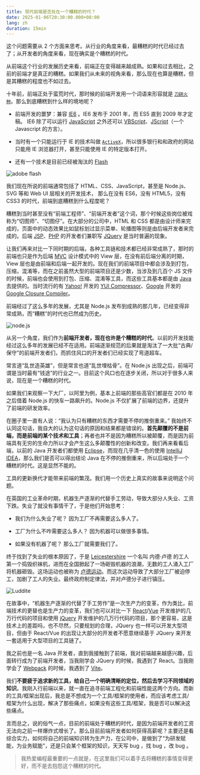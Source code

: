 ```yaml
---
title: 现代前端是否处在一个糟糕的时代？
date: 2025-01-06T20:30:00.000+08:00
lang: zh
duration: 15min
---
```


这个问题需要从 2 个方面来思考。从行业的角度来看，最糟糕的时代已经过去了；从开发者的角度来看，现在确实是个糟糕的时代。

从前端这个行业的发展历史来看，前端正在变得越来越成熟。如果和过去相比，之前的前端才是真正的糟糕。如果我们从未来的视角来看，那么现在也算是糟糕，但是其糟糕的程度也不如过去。


十年前，前端正处于蛮荒时代，那时候的前端开发用一个词语来形容就是 [`刀耕火种`](https://zh.wikipedia.org/wiki/%E5%88%80%E8%80%95%E7%81%AB%E7%A8%AE)。那么到底糟糕到什么样的境地呢？

- 前端开发的噩梦：兼容 [IE6](https://zh.wikipedia.org/wiki/Internet_Explorer_6) 。IE6 发布于 2001 年，而 ES5 直到 2009 年才定稿。 IE6 除了可以运行 [JavaScript](https://zh.wikipedia.org/wiki/JavaScript) 之外还可以 [VBScript](https://zh.wikipedia.org/wiki/VBScript)、[JScript](https://zh.wikipedia.org/wiki/JScript)（一个 Javascript 的方言）。

- 当时有一个只能运行于 IE 的技术叫做 [`ActiveX`](https://zh.wikipedia.org/wiki/ActiveX)，所以很多银行和和政府的网站只能用 IE 浏览器打开，甚至只能使用 IE 的特定版本打开。

- 还有一个技术是目前已经被淘汰的 [Flash](https://zh.wikipedia.org/wiki/Adobe_Flash)

![adobe flash](/bad-web/adobe_flash.jpeg)

我们现在所说的前端通常包括了 HTML、CSS、JavaScript，甚至是 Node.js、SVG 等和 Web UI 层相关的开发技术，
那么在没有 ES6，没有 HTML5，没有 CSS3 的时代，前端到底糟糕到什么程度呢？

糟糕到当时甚至没有“前端工程师”、“前端开发者”这个词，那个时候这些岗位被戏称为“切图师”、“切图仔”。在大部分的公司中，HTML 和 CSS 都是由设计师来完成的，页面中的动态效果比如鼠标划过显示菜单、轮播图等则是由后端开发者来完成的。后端 [JSP](https://zh.wikipedia.org/wiki/JSP)、[PHP](https://zh.wikipedia.org/wiki/PHP) 的开发者们兼职写 [JQuery](https://zh.wikipedia.org/wiki/JQuery) 是当时普遍的现象。

让我们再来对比一下同时期的后端，各种工具链和技术都已经非常成熟了，那时的前端也只是作为后端 [MVC](https://zh.wikipedia.org/wiki/MVC) 设计模式中的 View 层，在没有前后端分离的时期， View 层也是由前端和后端一起开发的。现在我们的前端项目中都会涉及到打包，压缩，混淆等，而在之前虽然大型的前端项目还是少数，当涉及到几百个 JS 文件的时候，前端也会使用到打包、压缩、混淆等工具，而这些工具基本都是由 [Java](https://zh.wikipedia.org/wiki/Java) 去提供的。当时流行的有 [Yahoo!](https://www.yahoo.com/) 开发的 [YUI Compressor](https://github.com/yui/yuicompressor)、[Google](https://about.google/) 开发的 [Google Closure Compiler](https://github.com/google/closure-compiler)。

前端经过了这么多年的发展，尤其是 Node.js 发布到成熟的那几年，已经变得非常成熟，而“糟糕”的时代也已然成为历史。

![node.js](/bad-web/node.jpeg)

从另一个角度，我们作为**前端开发者，现在也许是个糟糕的时代**。以前的开发技能经过这么多年的发展已经不在适用。前端逐渐规范的后果就是淘汰了一大批“古典/保守”的前端开发者们，而抓住风口的开发者们已经实现了弯道超车。

常言道“乱世造英雄”，但是常言也道“乱世埋枯骨”。在 Node.js 出现之后，前端可谓是当时最有“钱途”的行业之一。目前这个风口也在逐步关闭，所以对于很多人来说，现在是一个糟糕的时代。

如果我们来观察一下大厂，以阿里为例，基本上前端的那些高官们都是在 2010 年之后借着 Node.js 的快车一路飙升的。Node.js 不仅扩展了前端的边界，还提升了前端的研发效率。

在圈子里一直有人说：“我认为只有糟糕的东西才需要不停的推倒重来。” 我始终不认同这句话，我自大的认为这句话的原因和结果都是错误的。**首先颠覆的不是前端，而是前端的某个技术和工具**；再者也并不是因为糟糕所以被颠覆，而是因为前端具有无穷的生命力所以才会产生这么多颠覆性的创新和改变。我们再来看看后端，以前的 Java 开发者们都使用 [Eclipse](https://zh.wikipedia.org/wiki/Eclipse)，而现在几乎清一色的使用 [IntelliJ IDEA](https://www.jetbrains.com/idea/)，那么我们是否可以得出结论 Java 在不停的推倒重来，所以后端处于一个糟糕的时代。这是显然不能的。

工具的更新换代才能带来前端的繁茂。我们用一个历史上真实的故事来说明这个问题。

在英国的工业革命时期，机器生产逐渐的代替手工劳动，导致大部分人失业、工资下跌。失业了就没有事情干了，于是他们开始思考：

- 我们为什么失业了呢？ 因为工厂不再需要这么多人了。

- 工厂为什么不咋需要这么多人？ 因为机器可以做很多事情。

- 如果没有机器了呢？ 那么工厂就需要我们了。

终于找到了失业的根本原因了，于是 [Leicestershire](https://zh.wikipedia.org/wiki/%E8%8E%B1%E6%96%AF%E7%89%B9%E9%83%A1) 一个名叫 内德‧卢德 的工人第一个捣毁织袜机，进而在全国掀起了一场砸毁机器的浪潮，无数的工人涌入工厂将机器砸毁。这场运动也被称为 [卢德运动](https://zh.wikipedia.org/wiki/%E7%9B%A7%E5%BE%B7%E9%81%8B%E5%8B%95)。而这次运动导致了大部分工厂被迫停工，加剧了工人的失业。最终政府制定律法，并对卢德分子进行镇压。

![Luddite](/bad-web/Luddite.jpg)

在故事中，“机器生产逐渐的代替了手工劳作”是一次生产力的变革，作为类比，前端技术的更替也是生产力的变革，我们也可以对比一下 [React](https://react.dev/)/[Vue](https://vuejs.org/) 开发维护的几万行代码的项目和使用 [jQuery](https://jquery.com/) 开发维护的几万行代码的项目，那个更容易，这是技术上的差距吗，也不尽然，只要规划的合理，JQuery 也一样可以开发大型项目，但由于 React/Vue 的出现让大部分的开发者不愿意继续基于 JQuery 来开发一套适用于大型项目的工具链了。

我之前也是一名 Java 开发者，直到我接触到了前端，我对前端越来越感兴趣，后面转行成为了前端开发者，当我刚学会 JQuery 的时候，我遇到了 React。当我刚学会了 [Webpack](https://webpack.js.org/) 的时候，我遇到了 [Vite](https://vite.dev/)。

我们**不要疲于追求新的工具，给自己一个明确清晰的定位，然后去学习不同领域的知识**。我刚入行前端以来，就一直在追寻前端工程化和前端性能这两个方向。而新的工具/框架出现后，我总是不想成为一个工具/框架的使用者，而应该考虑工具/框架为什么出现，解决了那些痛点，如果没有这些工具/框架，我是否可以解决这些痛点。

言而总之，说的俗气一点，目前的前端处于糟糕的时代，是因为前端开发者的工资无法向之前一样爆炸式增长了。那么目前前端开发者如何获得高薪呢？主要还是看综合实力，如何将自己的前端知识转为生产力，在公司中，是做到了“为研发赋能，为业务赋能”，还是只会某个框架的知识，天天写 bug ，找 bug ，改 bug 。

> 我热爱编程最重要的一点就是，在这里我们可以着手去将糟糕的事情变得更好，而不是去抱怨这个糟糕的时代。
